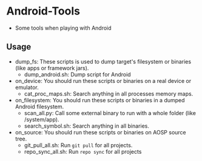 # Android-Tools
- Some tools when playing with Android

## Usage 
- dump_fs: These scripts is used to dump target's filesystem or binaries (like apps or framework jars).
    - dump_android.sh: Dump script for Android
- on_device: You should run these scripts or binaries on a real device or emulator.
    - cat_proc_maps.sh: Search anything in all processes memory maps.
- on_filesystem: You should run these scripts or binaries in a dumped Android filesystem.
    - scan_all.py: Call some external binary to run with a whole folder (like /system/app).
    - search_symbol.sh: Search anything in all binaries.
- on_source: You should run these scripts or binaries on AOSP source tree.
    - git_pull_all.sh: Run `git pull` for all projects.
    - repo_sync_all.sh: Run `repo sync` for all projects